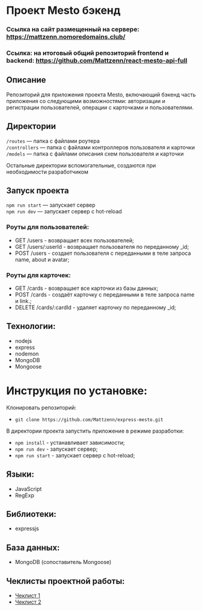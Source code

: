 # Проект Mesto бэкенд

### Ссылка на сайт размещенный на сервере: https://mattzenn.nomoredomains.club/
### Ссылка: на итоговый общий репозиторий frontend и backend: https://github.com/Mattzenn/react-mesto-api-full

## Описание
Репозиторий для приложения проекта Mesto, включающий бэкенд часть приложения со следующими возможностями: авторизации и регистрации пользователей, операции с карточками и пользователями.

## Директории

`/routes` — папка с файлами роутера  
`/controllers` — папка с файлами контроллеров пользователя и карточки   
`/models` — папка с файлами описания схем пользователя и карточки  
  
Остальные директории вспомогательные, создаются при необходимости разработчиком

## Запуск проекта

`npm run start` — запускает сервер   
`npm run dev` — запускает сервер с hot-reload

### Роуты для пользователей: 

* GET /users - возвращает всех пользователей; 
* GET /users/:userId - возвращает пользователя по переданному _id; 
* POST /users - создает пользователя с переданными в теле запроса name, about и avatar;

### Роуты для карточек:

* GET /cards - возвращает все карточки из базы данных; 
* POST /cards - создаёт карточку с переданными в теле запроса name и link.; 
* DELETE /cards/:cardId - удаляет карточку по переданному _id; 

## Технологии:

* nodejs 
* express 
* nodemon 
* MongoDB
* Mongoose

# Инструкция по установке:

Клонировать репозиторий:

* `git clone https://github.com/Mattzenn/express-mesto.git`

В директории проекта запустить приложение в режиме разработки:

* `npm install` - устанавливает зависимости; 
* `npm run dev` - запускает сервер; 
* `npm run start` - запускает сервер с hot-reload;

## Языки:

* JavaScript
* RegExp 

## Библиотеки:

* expressjs

## База данных: 

* MongoDB (сопоставитель Mongoose)

## Чеклисты проектной работы:

* [Чеклист 1](https://code.s3.yandex.net/web-developer/checklists/new-program/checklist-12/index.html) 
* [Чеклист 2](https://code.s3.yandex.net/web-developer/checklists/new-program/checklist-13/index.html) 
